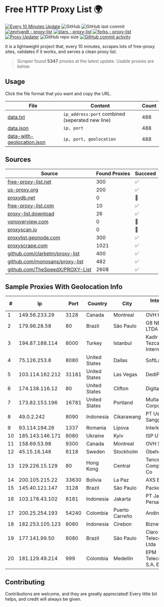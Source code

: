 
# Free HTTP Proxy List 🌍

[![Every 10 Minutes Update](https://github.com/mertguvencli/http-proxy-list/actions/workflows/main.yml/badge.svg?branch=main)](https://github.com/mertguvencli/http-proxy-list/actions/workflows/main.yml)
![GitHub](https://img.shields.io/github/license/mertguvencli/http-proxy-list)
![GitHub last commit](https://img.shields.io/github/last-commit/mertguvencli/http-proxy-list)
[![zevtyardt - proxy-list](https://img.shields.io/static/v1?label=zevtyardt&message=proxy-list&color=blue&logo=github)](https://github.com/zevtyardt/proxy-list "Go to GitHub repo")
[![stars - proxy-list](https://img.shields.io/github/stars/zevtyardt/proxy-list?style=social)](https://github.com/zevtyardt/proxy-list)
[![forks - proxy-list](https://img.shields.io/github/forks/zevtyardt/proxy-list?style=social)](https://github.com/zevtyardt/proxy-list)
[![Proxy Updater](https://github.com/zevtyardt/proxy-list/workflows/Proxy%20Updater/badge.svg)](https://github.com/zevtyardt/proxy-list/actions?query=workflow:"Proxy+Updater")
![GitHub repo size](https://img.shields.io/github/repo-size/zevtyardt/proxy-list)
[![GitHub commit activity](https://img.shields.io/github/commit-activity/m/zevtyardt/proxy-list?logo=commits)](https://github.com/zevtyardt/proxy-list/commits/main)

It is a lightweight project that, every 10 minutes, scrapes lots of free-proxy sites, validates if it works, and serves a clean proxy list.

> Scraper found **5347** proxies at the latest update. Usable proxies are below.

## Usage

Click the file format that you want and copy the URL.

|File|Content|Count|
|----|-------|-----|
|[data.txt](https://raw.githubusercontent.com/mertguvencli/http-proxy-list/main/proxy-list/data.txt)|`ip_address:port` combined (seperated new line)|488|
|[data.json](https://raw.githubusercontent.com/mertguvencli/http-proxy-list/main/proxy-list/data.json)|`ip, port`|488|
|[data-with-geolocation.json](https://raw.githubusercontent.com/mertguvencli/http-proxy-list/main/proxy-list/data-with-geolocation.json)|`ip, port, geolocation`|488|

## Sources

|Source|Found Proxies|Succeed|
|------|-------------|-------|
|[free-proxy-list.net](https://free-proxy-list.net)|300|✅|
|[us-proxy.org](https://www.us-proxy.org)|200|✅|
|[proxydb.net](http://proxydb.net)|0|🚫|
|[free-proxy-list.com](https://free-proxy-list.com/?page=&port=&type%5B%5D=http&type%5B%5D=https&up_time=0&search=Search)|10|✅|
|[proxy-list.download](https://www.proxy-list.download/HTTP)|26|✅|
|[vpnoverview.com](https://vpnoverview.com/privacy/anonymous-browsing/free-proxy-servers)|0|🚫|
|[proxyscan.io](https://www.proxyscan.io)|0|🚫|
|[proxylist.geonode.com](https://proxylist.geonode.com/api/proxy-list?limit=300&page=1&sort_by=lastChecked&sort_type=desc&protocols=http,https)|300|✅|
|[proxyscrape.com](https://api.proxyscrape.com/v2/?request=displayproxies&protocol=http&timeout=10000&country=all&ssl=all&anonymity=all)|1021|✅|
|[github.com/clarketm/proxy-list](https://raw.githubusercontent.com/clarketm/proxy-list/master/proxy-list-raw.txt)|400|✅|
|[github.com/monosans/proxy-list](https://raw.githubusercontent.com/monosans/proxy-list/main/proxies/http.txt)|482|✅|
|[github.com/TheSpeedX/PROXY-List](https://raw.githubusercontent.com/TheSpeedX/PROXY-List/master/http.txt)|2608|✅|


## Sample Proxies With Geolocation Info

|#|Ip|Port|Country|City|Internet Service Provider|
|-|--|----|-------|----|-------------------------|
|1|149.56.233.29|3128|Canada|Montreal|OVH Hosting|
|2|179.96.28.58|80|Brazil|São Paulo|G8 NETWORKS LTDA|
|3|194.87.188.114|8000|Turkey|Istanbul|Kadir Huseyin Tezcan Nosspeed Internet Teknolojileri|
|4|75.126.253.8|8080|United States|Dallas|SoftLayer|
|5|103.114.162.212|31181|United States|Las Vegas|DediPath|
|6|174.138.116.12|80|United States|Clifton|DigitalOcean, LLC|
|7|173.82.153.196|16781|United States|Portland|Multacom Corporation|
|8|49.0.2.242|8090|Indonesia|Cikarawang|PT Usaha Adi Sanggoro|
|9|93.114.194.26|1337|Romania|Lipova|Interkvm Host SRL|
|10|185.143.146.171|8080|Ukraine|Kyiv|ISP UTELS|
|11|158.69.53.98|9300|Canada|Montreal|OVH SAS|
|12|45.15.16.148|8118|Sweden|Stockholm|Obehosting AB|
|13|129.226.15.129|80|Hong Kong|Central|Tencent Cloud Computing (Beijing) Co|
|14|200.105.215.22|33630|Bolivia|La Paz|AXS Bolivia S. A.|
|15|145.40.121.147|3128|Brazil|São Paulo|Packet Host, Inc.|
|16|103.178.43.102|8181|Indonesia|Jakarta|PT Jaring Solusi Persada|
|17|200.25.254.193|54240|Colombia|Puerto Carreño|Andinet ON Line|
|18|182.253.105.123|8080|Indonesia|Cirebon|Biznet Networks|
|19|177.141.99.50|8080|Brazil|São Paulo|Claro NXT Telecomunicacoes Ltda|
|20|181.129.49.214|999|Colombia|Medellín|EPM Telecomunicaciones S.A. E.S.P.|



## Contributing

Contributions are welcome, and they are greatly appreciated! Every
little bit helps, and credit will always be given.

